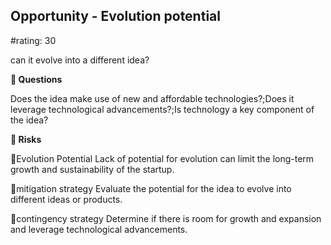 

## Opportunity - Evolution potential

#rating: 30


can it evolve into a different idea?

**💭 Questions**

Does the idea make use of new and affordable technologies?;Does it leverage technological advancements?;Is technology a key component of the idea?

**🚨 Risks**

🚨Evolution Potential
Lack of potential for evolution can limit the long-term growth and sustainability of the startup.

🚨mitigation strategy
Evaluate the potential for the idea to evolve into different ideas or products.

🚨contingency strategy
Determine if there is room for growth and expansion and leverage technological advancements.




